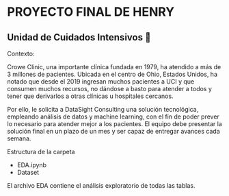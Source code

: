 # PROYECTO FINAL DE HENRY
## Unidad de Cuidados Intensivos 🏥 
Contexto:

Crowe Clinic, una importante clínica fundada en 1979, ha atendido a más de 3 millones de pacientes. Ubicada en el centro de Ohio, Estados Unidos, ha notado que desde el 2019 ingresan muchos pacientes a UCI y que consumen muchos recursos, no dándose a basto para atender a todos y tener que derivarlos a otras clínicas u hospitales cercanos. 

Por ello, le solicita a DataSight Consulting una solución tecnológica, empleando análisis de datos y machine learning, con el fin de poder prever lo necesario para atender mejor a los pacientes.
El equipo debe presentar la solución final en un plazo de un mes y ser capaz de entregar avances cada semana.

Estructura de la carpeta
  - EDA.ipynb
  - Dataset

El archivo EDA contiene el análisis exploratorio de todas las tablas.
